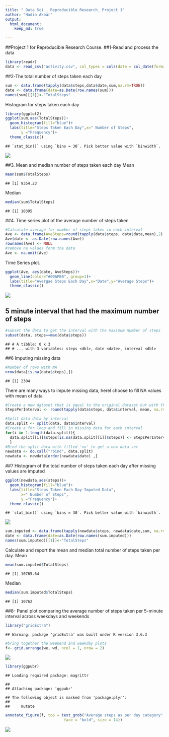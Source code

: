 ```yaml
---
title: " Data Sci _ Reproducible Research_ Project 1"
author: "Hadia Akbar"
output: 
  html_document: 
    keep_md: true

---
```




##Project 1 for Reproducible Research Course.
##1-Read and process the data

```r
library(readr)
data <- read_csv("activity.csv", col_types = cols(date = col_date(format = "%m/%d/%Y")))
```

##2-The total number of steps taken each day

```r
sum <- data.frame(tapply(data$steps,data$date,sum,na.rm=TRUE))
date <- data.frame(date=as.Date(row.names(sum)))
names(sum)[[1]]<-"TotalSteps"
```
Histogram for steps taken each day

```r
library(ggplot2)
ggplot(sum,aes(TotalSteps))+
  geom_histogram(fill="blue")+
  labs(title="Steps Taken Each Day",x=" Number of Steps", 
       y ="Frequency")+  
  theme_classic()
```

```
## `stat_bin()` using `bins = 30`. Pick better value with `binwidth`.
```

![](PA1_template_files/figure-html/unnamed-chunk-3-1.png)<!-- -->

##3.	Mean and median number of steps taken each day
Mean

```r
mean(sum$TotalSteps)
```

```
## [1] 9354.23
```
Median

```r
median(sum$TotalSteps)
```

```
## [1] 10395
```

##4.  Time series plot of the average number of steps taken

```r
#Calculate average for number of steps taken in each interval
Ave <- data.frame(AveSteps=round(tapply(data$steps, data$date,mean),2), na.rm=TRUE)
Ave$date <- as.Date(row.names(Ave))
rownames(Ave) <- NULL
#remove na values form the data
Ave <- na.omit(Ave)
```
Time Series plot.

```r
ggplot(Ave, aes(date, AveSteps))+
  geom_line(color="#00AFBB", group=1)+
  labs(title="Avergae Steps Each Day",x="Date",y="Average Steps")+
  theme_classic()
```

![](PA1_template_files/figure-html/unnamed-chunk-7-1.png)<!-- -->

  ## 5 minute interval that had the maximum number of steps

```r
#subset the data to get the interval with the maximum number of steps
subset(data, steps==max(data$steps))
```

```
## # A tibble: 0 x 3
## # ... with 3 variables: steps <dbl>, date <date>, interval <dbl>
```

##6	Imputing missing data

```r
#Number of rows with NA
nrow(data[is.na(data$steps),])
```

```
## [1] 2304
```
There are many ways to impute missing data, hereI choose to fill NA values with mean of data

```r
#Create a new dataset that is equal to the original dataset but with the missing data filled in.
StepsPerInterval <- round(tapply(data$steps, data$interval, mean, na.rm = TRUE),0)

#Split data data by interval
data.split <- split(data, data$interval)
#Create a for loop and fill in missing data for each interval
for(i in 1:length(data.split)){
  data.split[[i]]$steps[is.na(data.split[[i]]$steps)] <- StepsPerInterval[i]
  }
#Bind the split data with filled 'na' to get a new data set
newdata <- do.call("rbind", data.split)
newdata <- newdata[order(newdata$date) ,]
```

##7	Histogram of the total number of steps taken each day after missing values are imputed

```r
ggplot(newdata,aes(steps))+
  geom_histogram(fill="blue")+
  labs(title="Steps Taken Each Day-Imputed Data",
       x=" Number of Steps", 
       y ="Frequency")+
  theme_classic()
```

```
## `stat_bin()` using `bins = 30`. Pick better value with `binwidth`.
```

![](PA1_template_files/figure-html/unnamed-chunk-11-1.png)<!-- -->

```r
sum.imputed <- data.frame(tapply(newdata$steps, newdata$date,sum, na.rm=TRUE))
date <- data.frame(date=as.Date(row.names(sum.imputed)))
names(sum.imputed)[[1]]<-"TotalSteps"
```
Calculate and report the mean and median total number of steps taken per day. 
Mean

```r
mean(sum.imputed$TotalSteps)
```

```
## [1] 10765.64
```
Median

```r
median(sum.imputed$TotalSteps)
```

```
## [1] 10762
```

##8-	Panel plot comparing the average number of steps taken per 5-minute interval across weekdays and weekends



```r
library("gridExtra")
```

```
## Warning: package 'gridExtra' was built under R version 3.6.3
```

```r
#bring together the weekend and weekday plots
f<- grid.arrange(we, wd, ncol = 1, nrow = 2)  
```

![](PA1_template_files/figure-html/plot2-1.png)<!-- -->

```r
library(ggpubr)
```

```
## Loading required package: magrittr
```

```
## 
## Attaching package: 'ggpubr'
```

```
## The following object is masked from 'package:plyr':
## 
##     mutate
```

```r
annotate_figure(f, top = text_grob("Average steps as per day category",
                          face = "bold", size = 14))
```

![](PA1_template_files/figure-html/plot2-2.png)<!-- -->
